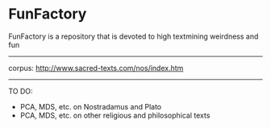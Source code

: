 FunFactory
==========

FunFactory is a repository that is devoted to high textmining weirdness and fun

----------------------------------------------------------------------
corpus: http://www.sacred-texts.com/nos/index.htm

----------------------------

TO DO: 
 * PCA, MDS, etc. on Nostradamus and Plato
 * PCA, MDS, etc. on other religious and philosophical texts
